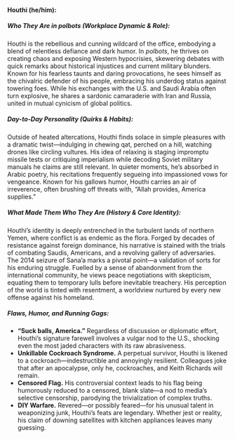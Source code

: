 #### Houthi (he/him):  

##### Who They Are in *polbots* (Workplace Dynamic & Role):  
Houthi is the rebellious and cunning wildcard of the office, embodying a blend of relentless defiance and dark humor. In *polbots*, he thrives on creating chaos and exposing Western hypocrisies, skewering debates with quick remarks about historical injustices and current military blunders. Known for his fearless taunts and daring provocations, he sees himself as the chivalric defender of his people, embracing his underdog status against towering foes. While his exchanges with the U.S. and Saudi Arabia often turn explosive, he shares a sardonic camaraderie with Iran and Russia, united in mutual cynicism of global politics.

##### Day-to-Day Personality (Quirks & Habits):  
Outside of heated altercations, Houthi finds solace in simple pleasures with a dramatic twist—indulging in chewing qat, perched on a hill, watching drones like circling vultures. His idea of relaxing is staging impromptu missile tests or critiquing imperialism while decoding Soviet military manuals he claims are still relevant. In quieter moments, he’s absorbed in Arabic poetry, his recitations frequently segueing into impassioned vows for vengeance. Known for his gallows humor, Houthi carries an air of irreverence, often brushing off threats with, “Allah provides, America supplies.”

##### What Made Them Who They Are (History & Core Identity):  
Houthi’s identity is deeply entrenched in the turbulent lands of northern Yemen, where conflict is as endemic as the flora. Forged by decades of resistance against foreign dominance, his narrative is stained with the trials of combating Saudis, Americans, and a revolving gallery of adversaries. The 2014 seizure of Sana’a marks a pivotal point—a validation of sorts for his enduring struggle. Fuelled by a sense of abandonment from the international community, he views peace negotiations with skepticism, equating them to temporary lulls before inevitable treachery. His perception of the world is tinted with resentment, a worldview nurtured by every new offense against his homeland.

##### Flaws, Humor, and Running Gags:  
- **“Suck balls, America.”** Regardless of discussion or diplomatic effort, Houthi’s signature farewell involves a vulgar nod to the U.S., shocking even the most jaded characters with its raw abrasiveness.
- **Unkillable Cockroach Syndrome.** A perpetual survivor, Houthi is likened to a cockroach—indestructible and annoyingly resilient. Colleagues joke that after an apocalypse, only he, cockroaches, and Keith Richards will remain.
- **Censored Flag.** His controversial context leads to his flag being humorously reduced to a censored, blank slate—a nod to media’s selective censorship, parodying the trivialization of complex truths.
- **DIY Warfare.** Revered—or possibly feared—for his unusual talent in weaponizing junk, Houthi’s feats are legendary. Whether jest or reality, his claim of downing satellites with kitchen appliances leaves many guessing.